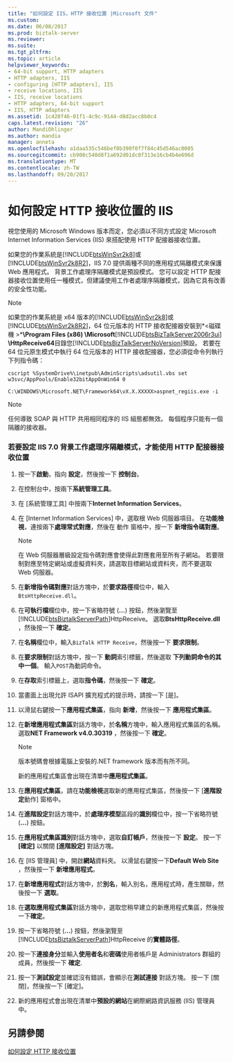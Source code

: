 ```yaml
---
title: "如何設定 IIS，HTTP 接收位置 |Microsoft 文件"
ms.custom: 
ms.date: 06/08/2017
ms.prod: biztalk-server
ms.reviewer: 
ms.suite: 
ms.tgt_pltfrm: 
ms.topic: article
helpviewer_keywords:
- 64-bit support, HTTP adapters
- HTTP adapters, IIS
- configuring [HTTP adapters], IIS
- receive locations, IIS
- IIS, receive locations
- HTTP adapters, 64-bit support
- IIS, HTTP adapters
ms.assetid: 1c420f46-01f1-4c9c-9144-d8d2acc8b0c4
caps.latest.revision: "26"
author: MandiOhlinger
ms.author: mandia
manager: anneta
ms.openlocfilehash: a1daa535c546bef0b390f0f7f84c45d546ac0005
ms.sourcegitcommit: cb908c540d8f1a692d01dc8f313e16cb4b4e696d
ms.translationtype: MT
ms.contentlocale: zh-TW
ms.lasthandoff: 09/20/2017
---
```

# <a name="how-to-configure-iis-for-an-http-receive-location"></a>如何設定 HTTP 接收位置的 IIS
視您使用的 Microsoft Windows 版本而定，您必須以不同方式設定 Microsoft Internet Information Services (IIS) 來搭配使用 HTTP 配接器接收位置。  
  
 如果您的作業系統是[!INCLUDE[btsWinSvr2k8](../includes/btswinsvr2k8-md.md)]或[!INCLUDE[btsWinSvr2k8R2](../includes/btswinsvr2k8r2-md.md)]，IIS 7.0 提供兩種不同的應用程式隔離模式來保護 Web 應用程式。 背景工作處理序隔離模式是預設模式。 您可以設定 HTTP 配接器接收位置使用任一種模式，但建議使用工作者處理序隔離模式，因為它具有改善的安全性功能。  
  
> [!NOTE]
>  如果您的作業系統是 x64 版本的[!INCLUDE[btsWinSvr2k8](../includes/btswinsvr2k8-md.md)]或[!INCLUDE[btsWinSvr2k8R2](../includes/btswinsvr2k8r2-md.md)]，64 位元版本的 HTTP 接收配接器安裝到*\<磁碟機 >***\Program Files (x86) \Microsoft**[!INCLUDE[btsBizTalkServer2006r3ui](../includes/btsbiztalkserver2006r3ui-md.md)] **\HttpReceive64**目錄您[!INCLUDE[btsBizTalkServerNoVersion](../includes/btsbiztalkservernoversion-md.md)]預設。 若要在 64 位元原生模式中執行 64 位元版本的 HTTP 接收配接器，您必須從命令列執行下列指令碼：  
>   
>  `cscript %SystemDrive%\inetpub\AdminScripts\adsutil.vbs set w3svc/AppPools/Enable32bitAppOnWin64 0`  
>   
>  `C:\WINDOWS\Microsoft.NET\Framework64\vX.X.XXXXX>aspnet_regiis.exe -i`  
  
> [!NOTE]
>  任何導致 SOAP 與 HTTP 共用相同程序的 IIS 組態都無效。 每個程序只能有一個隔離的接收器。  
  
### <a name="to-configure-the-iis-70-worker-process-isolation-mode-to-work-with-the-http-adapter-receive-location"></a>若要設定 IIS 7.0 背景工作處理序隔離模式，才能使用 HTTP 配接器接收位置  
  
1.  按一下**啟動**，指向 **設定**，然後按一下 **控制台**。  
  
2.  在控制台中，按兩下**系統管理工具**。  
  
3.  在 [系統管理工具] 中按兩下**Internet Information Services**。  
  
4.  在 [Internet Information Services] 中，選取根 Web 伺服器項目。 在**功能檢視**，連按兩下**處理常式對應**，然後在 動作 窗格中，按一下 **新增指令碼對應**。  
  
    > [!NOTE]
    >  在 Web 伺服器層級設定指令碼對應會使得此對應套用至所有子網站。 若要限制對應至特定網站或虛擬資料夾，請選取目標網站或資料夾，而不要選取 Web 伺服器。  
  
5.  在**新增指令碼對應**對話方塊中，於**要求路徑**欄位中，輸入`BtsHttpReceive.dll`。  
  
6.  在**可執行檔**欄位中，按一下省略符號 (**...**) 按鈕，然後瀏覽至[!INCLUDE[btsBiztalkServerPath](../includes/btsbiztalkserverpath-md.md)]HttpReceive。 選取**BtsHttpReceive.dll** ，然後按一下 **確定**。  
  
7.  在**名稱**欄位中，輸入`BizTalk HTTP Receive`，然後按一下 **要求限制**。  
  
8.  在**要求限制**對話方塊中，按一下 **動詞**索引標籤，然後選取 **下列動詞命令的其中一個**。 輸入`POST`為動詞命令。  
  
9. 在**存取**索引標籤上，選取**指令碼**，然後按一下 **確定**。  
  
10. 當畫面上出現允許 ISAPI 擴充程式的提示時，請按一下 [是]。  
  
11. 以滑鼠右鍵按一下**應用程式集區**，指向 **新增**，然後按一下 **應用程式集區**。  
  
12. 在**新增應用程式集區**對話方塊中，於**名稱**方塊中，輸入應用程式集區的名稱。 選取**NET Framework v4.0.30319** ，然後按一下 **確定**。  
  
    > [!NOTE]
    >  版本號碼會根據電腦上安裝的.NET framework 版本而有所不同。  
  
     新的應用程式集區會出現在清單中**應用程式集區**。  
  
13. 在**應用程式集區**，請在**功能檢視**選取新的應用程式集區，然後按一下 [**進階設定**動作] 窗格中。  
  
14. 在**進階設定**對話方塊中，於**處理序模型**區段的**識別**欄位中，按一下省略符號 (**...**) 按鈕。  
  
15. 在**應用程式集區識別**對話方塊中，選取**自訂帳戶**，然後按一下 **設定**。 按一下 **[確定]** 以關閉 **[進階設定]** 對話方塊。  
  
16. 在 [IIS 管理員] 中，開啟**網站**資料夾。 以滑鼠右鍵按一下**Default Web Site** ，然後按一下 **新增應用程式**。  
  
17. 在**新增應用程式**對話方塊中，於**別名**，輸入別名，應用程式時，產生關聯，然後按一下 **選取**。  
  
18. 在**選取應用程式集區**對話方塊中，選取您稍早建立的新應用程式集區，然後按一下**確定**。  
  
19. 按一下省略符號 (**...**) 按鈕，然後瀏覽至[!INCLUDE[btsBiztalkServerPath](../includes/btsbiztalkserverpath-md.md)]HttpReceive 的**實體路徑**。  
  
20. 按一下**連接身分**並輸入**使用者名**和**密碼**使用者帳戶是 Administrators 群組的成員，然後按一下 **確定**.  
  
21. 按一下**測試設定**並確認沒有錯誤，會顯示在**測試連接** 對話方塊。 按一下 [關閉]，然後按一下 [確定]。  
  
22. 新的應用程式會出現在清單中**預設的網站**在網際網路資訊服務 (IIS) 管理員 中。  
  
## <a name="see-also"></a>另請參閱  
 [如何設定 HTTP 接收位置](../core/how-to-configure-an-http-receive-location.md)